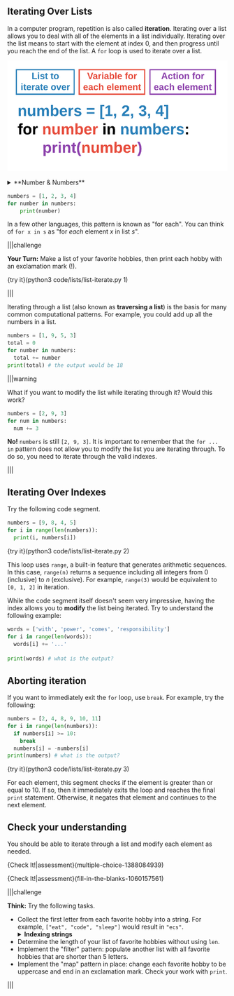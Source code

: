## Iterating Over Lists

In a computer program, repetition is also called **iteration**. Iterating over a list allows you to deal with all of the elements in a list individually. Iterating over the list means to start with the element at index 0, and then progress until you reach the end of the list. A `for` loop is used to iterate over a list.

![Iteration Variable](.guides/images/iterating-list-variable-name.png)

<details><summary>**Number & Numbers**</summary>In the example below, the iteration variable is `number` and the list is named `numbers`. This is a very common practice in Python. The list is always plural, while the iterating variable is the singular of the list name. Python will not throw an error if this convention is not followed. However, `for number in numbers` helps with the readability of your code. You should follow this convention as often as possible.</details>

```python
numbers = [1, 2, 3, 4]
for number in numbers:
    print(number)
```

In a few other languages, this pattern is known as "for each". You can think of `for x in s` as "for _each_ element _x_ in list _s_".

|||challenge

**Your Turn:** Make a list of your favorite hobbies, then print each hobby with an exclamation mark (!).

{try it}(python3 code/lists/list-iterate.py 1)

|||

Iterating through a list (also known as **traversing a list**) is the basis for many common computational patterns. For example, you could add up all the numbers in a list.

```python
numbers = [1, 9, 5, 3]
total = 0
for number in numbers:
  total += number
print(total) # the output would be 18
```

|||warning

What if you want to modify the list while iterating through it? Would this work?

```python
numbers = [2, 9, 3]
for num in numbers:
  num += 3
```

**No!** `numbers` is still `[2, 9, 3]`. It is important to remember that the `for ... in` pattern does not allow you to modify the list you are iterating through. To do so, you need to iterate through the valid indexes.

|||

## Iterating Over Indexes

Try the following code segment.

```python
numbers = [9, 8, 4, 5]
for i in range(len(numbers)):
  print(i, numbers[i])
```
{try it}(python3 code/lists/list-iterate.py 2)

This loop uses `range`, a built-in feature that generates arithmetic sequences. In this case, `range(n)` returns a sequence including all integers from 0 (inclusive) to _n_ (exclusive). For example, `range(3)` would be equivalent to `[0, 1, 2]` in iteration.

While the code segment itself doesn't seem very impressive, having the index allows you to **modify** the list being iterated. Try to understand the following example:

```python
words = ['with', 'power', 'comes', 'responsibility']
for i in range(len(words)):
  words[i] += '...'

print(words) # what is the output?
```

## Aborting iteration

If you want to immediately exit the `for` loop, use `break`. For example, try the following:

```python
numbers = [2, 4, 8, 9, 10, 11]
for i in range(len(numbers)):
  if numbers[i] >= 10:
    break
  numbers[i] = -numbers[i]
print(numbers) # what is the output?
```
{try it}(python3 code/lists/list-iterate.py 3)

For each element, this segment checks if the element is greater than or equal to 10. If so, then it immediately exits the loop and reaches the final `print` statement. Otherwise, it negates that element and continues to the next element.

## Check your understanding

You should be able to iterate through a list and modify each element as needed.

{Check It!|assessment}(multiple-choice-1388084939)

{Check It!|assessment}(fill-in-the-blanks-1060157561)

|||challenge

**Think:** Try the following tasks.
* Collect the first letter from each favorite hobby into a string. For example, `["eat", "code", "sleep"]` would result in `"ecs"`.<details><summary><b>Indexing strings</b></summary>_When indexing, you can treat a string like a list of characters. For a string named `s`, `s[0]` refers to the first character._</details>
* Determine the length of your list of favorite hobbies without using `len`.
* Implement the "filter" pattern: populate another list with all favorite hobbies that are shorter than 5 letters.
* Implement the "map" pattern in place: change each favorite hobby to be uppercase and end in an exclamation mark. Check your work with `print`.
<!--* **Challenge:** Implement insertion sort, but not in place. Given `numbers = [9, 3, 2, 7, 1, 5, 6]`, populate another list with the elements from `numbers` sorted smallest to largest. Test your implementation with different inputs. _Hint:_ use `list.insert`. <details><summary>More hints</summary>Insertion sort is based on the idea that the list you are populating is always sorted. Therefore, each step involves finding the right position to insert the next element.</details>-->

|||


